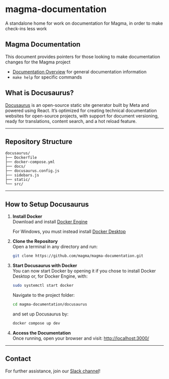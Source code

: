 # magma-documentation

A standalone home for work on documentation for Magma, in order to make check-ins less work

## Magma Documentation

This document provides pointers for those looking to make documentation changes for the Magma project

- [Documentation Overview](https://github.com/magma/magma/wiki/Contributing-Documentation) for general documentation information
- `make help` for specific commands

## What is Docusaurus?

[Docusaurus](https://docusaurus.io/) is an open-source static site generator built by Meta and powered using React. It’s optimized for creating technical documentation websites for open-source projects, with support for document versioning, ready for translations, content search, and a hot reload feature.

---

## Repository Structure

```text
docusaurus/
├── Dockerfile
├── docker-compose.yml
├── docs/
├── docusaurus.config.js
├── sidebars.js
├── static/
└── src/
```

---

## How to Setup Docusaurus

1. **Install Docker**  
   Download and install [Docker Engine](https://docs.docker.com/engine/install/)
   
   For Windows, you must instead install [Docker Desktop](https://apps.microsoft.com/detail/XP8CBJ40XLBWKX?hl=pt-BR&gl=BR&ocid=pdpshare)

3. **Clone the Repository**  
   Open a terminal in any directory and run:  
   ```bash
   git clone https://github.com/magma/magma-documentation.git
   ```

4. **Start Docusaurus with Docker**  
   You can now start Docker by opening it if you chose to install Docker Desktop or, for Docker Engine, with:
   ```bash
   sudo systemctl start docker
   ```   
   Navigate to the project folder:  
   ```bash
   cd magma-documentation/docusaurus
   ```      
   and set up Docusaurus by:  
   ```bash
   docker compose up dev
   ```

5. **Access the Documentation**  
   Once running, open your browser and visit: [http://localhost:3000/](http://localhost:3000/)

---

## Contact

For further assistance, join our [Slack channel](https://magmacore.slack.com/archives/C01PGTJECGJ)!


